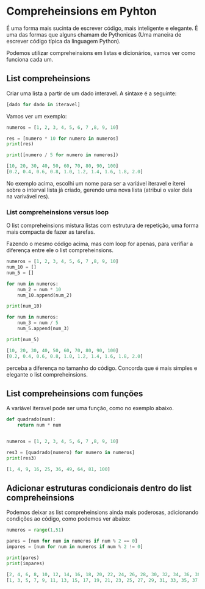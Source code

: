 # Compreheinsions em Pyhton

É uma forma mais sucinta de escrever código, mais inteligente e elegante. 
É uma das formas que alguns chamam de Pythonicas (Uma maneira de escrever código típica da linguagem Python). 

Podemos utilizar compreheinsions em listas e dicionários, vamos ver como funciona cada um.

## List compreheinsions

Criar uma lista a partir de um dado interavel. A sintaxe é a seguinte:

```Python
[dado for dado in iteravel]
```

Vamos ver um exemplo:

```Python
numeros = [1, 2, 3, 4, 5, 6, 7 ,8, 9, 10]

res = [numero * 10 for numero in numeros]
print(res)

print([numero / 5 for numero in numeros])
```

```Python
[10, 20, 30, 40, 50, 60, 70, 80, 90, 100]
[0.2, 0.4, 0.6, 0.8, 1.0, 1.2, 1.4, 1.6, 1.8, 2.0]
```
No exemplo acima, escolhi um nome para ser a variável iteravel e iterei sobre o interval lista já criado, gerendo uma nova lista (atribui o valor dela na varivável res).

### List compreheinsions versus loop

O list compreheinsions mistura listas com estrutura de repetição, uma forma mais compacta de fazer as tarefas.

Fazendo o mesmo código acima, mas com loop for apenas, para verifiar a diferença entre ele o list compreheinsions.

```Python
numeros = [1, 2, 3, 4, 5, 6, 7 ,8, 9, 10]
num_10 = []
num_5 = []

for num in numeros:
    num_2 = num * 10
    num_10.append(num_2)

print(num_10)

for num in numeros:
    num_3 = num / 5
    num_5.append(num_3)

print(num_5)
```

```Python
[10, 20, 30, 40, 50, 60, 70, 80, 90, 100]
[0.2, 0.4, 0.6, 0.8, 1.0, 1.2, 1.4, 1.6, 1.8, 2.0]
```

perceba a diferença no tamanho do código. Concorda que é mais simples e elegante o list compreheinsions.

## List compreheinsions com funções 

A variável iteravel pode ser uma função, como no exemplo abaixo.

```python
def quadrado(num):
    return num * num


numeros = [1, 2, 3, 4, 5, 6, 7 ,8, 9, 10]

res3 = [quadrado(numero) for numero in numeros]
print(res3)
```

```Python
[1, 4, 9, 16, 25, 36, 49, 64, 81, 100]
```

## Adicionar estruturas condicionais dentro do list compreheinsions 

Podemos deixar as list compreheinsions ainda mais poderosas, adicionando condições ao código, como podemos ver abaixo:

```Python
numeros = range(1,51)

pares = [num for num in numeros if num % 2 == 0]
impares = [num for num in numeros if num % 2 != 0]

print(pares)
print(impares)
```

```python
[2, 4, 6, 8, 10, 12, 14, 16, 18, 20, 22, 24, 26, 28, 30, 32, 34, 36, 38, 40, 42, 44, 46, 48, 50]
[1, 3, 5, 7, 9, 11, 13, 15, 17, 19, 21, 23, 25, 27, 29, 31, 33, 35, 37, 39, 41, 43, 45, 47, 49]
```


